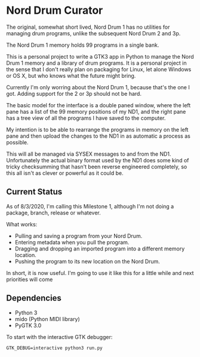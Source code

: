 Nord Drum Curator
=================

The original, somewhat short lived, Nord Drum 1 has no utilities for managing drum programs, unlike the subsequent Nord Drum 2 and 3p.

The Nord Drum 1 memory holds 99 programs in a single bank.

This is a personal project to write a GTK3 app in Python to manage the Nord Drum 1 memory and a library of drum programs.  It is a personal project in the sense that I don't really plan on packaging for Linux, let alone Windows or OS X, but who knows what the future might bring.

Currently I'm only worring about the Nord Drum 1, because that's the one I got.  Adding support for the 2 or 3p should not be hard.

The basic model for the interface is a double paned window, where the left pane has a list of the 99 memory positions of my ND1, and the right pane has a tree view of all the programs I have saved to the computer.

My intention is to be able to rearrange the programs in memory on the left pane and then upload the changes to the ND1 in as automatic a process as possible.

This will all be managed via SYSEX messages to and from the ND1.  Unfortunately the actual binary format used by the ND1 does some kind of tricky checksumming that hasn't been reverse engineered completely, so this all isn't as clever or powerful as it could be.

Current Status
--------------

As of 8/3/2020, I'm calling this Milestone 1, although I'm not doing a package, branch, release or whatever.

What works:

 * Pulling and saving a program from your Nord Drum.
 * Entering metadata when you pull the program.
 * Dragging and dropping an imported program into a different memory location.
 * Pushing the program to its new location on the Nord Drum.

In short, it is now useful. I'm going to use it like this for a little while and next priorities will come 

Dependencies
------------

 * Python 3
 * mido (Python MIDI library)
 * PyGTK 3.0 

To start with the interactive GTK debugger:

``GTK_DEBUG=interactive python3 run.py``


